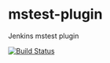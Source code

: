 mstest-plugin
=============

Jenkins mstest plugin

[![Build Status](https://jenkins.ci.cloudbees.com/job/plugins/job/mstest-plugin/badge/icon)](https://jenkins.ci.cloudbees.com/job/plugins/job/mstest-plugin/)
